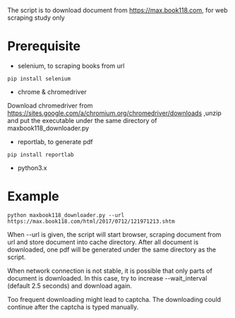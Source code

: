 The script is to download document from https://max.book118.com, for web scraping study only

# Prerequisite
* selenium, to scraping books from url

`pip install selenium`

* chrome & chromedriver

Download chromedriver from https://sites.google.com/a/chromium.org/chromedriver/downloads ,unzip and put the executable under the same directory of maxbook118_downloader.py 

* reportlab, to generate pdf

`pip install reportlab`

* python3.x

# Example 
`python maxbook118_downloader.py --url https://max.book118.com/html/2017/0712/121971213.shtm`

When --url is given, the script will start browser, scraping document from url and store document into cache directory. After all document is downloaded, one pdf will be generated under the same directory as the script.

When network connection is not stable, it is possible that only parts of document is downloaded. In this case, try to increase --wait_interval (default 2.5 seconds) and download again.

Too frequent downloading might lead to captcha. The downloading could continue after the captcha is typed manually.
